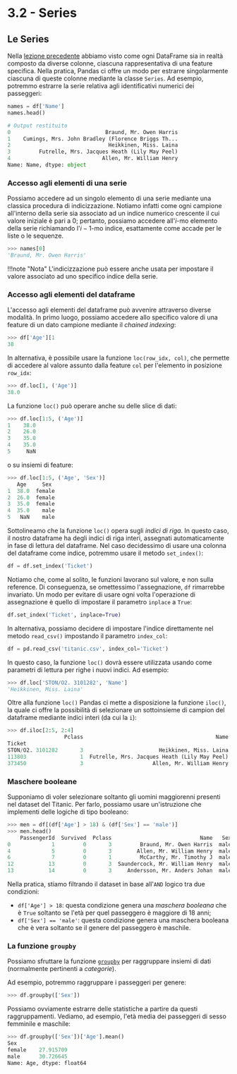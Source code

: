 # 3.2 - Series

## Le Series

Nella [lezione precedente](./01_intro.md) abbiamo visto come ogni DataFrame sia in realtà composto da diverse colonne, ciascuna rappresentativa di una feature specifica. Nella pratica, Pandas ci offre un modo per estrarre singolarmente ciascuna di queste colonne mediante la classe `Series`. Ad esempio, potremmo estrarre la serie relativa agli identificativi numerici dei passeggeri:

```py
names = df['Name']
names.head()

# Output restituito
0                              Braund, Mr. Owen Harris
1    Cumings, Mrs. John Bradley (Florence Briggs Th...
2                               Heikkinen, Miss. Laina
3         Futrelle, Mrs. Jacques Heath (Lily May Peel)
4                             Allen, Mr. William Henry
Name: Name, dtype: object
```

### Accesso agli elementi di una serie

Possiamo accedere ad un singolo elemento di una serie mediante una classica procedura di indicizzazione. Notiamo infatti come ogni campione all'interno della serie sia associato ad un indice numerico crescente il cui valore iniziale è pari a 0; pertanto, possiamo accedere all'$i$-mo elemento della serie richiamando l'$i-1$-mo indice, esattamente come accade per le liste o le sequenze.

```py
>>> names[0]
'Braund, Mr. Owen Harris'
```

!!!note "Nota"
   L'indicizzazione può essere anche usata per impostare il valore associato ad uno specifico indice della serie.

### Accesso agli elementi del dataframe

L'accesso agli elementi del dataframe può avvenire attraverso diverse modalità. In primo luogo, possiamo accedere allo specifico valore di una feature di un dato campione mediante il *chained indexing*:

```py
>>> df['Age'][1
38
```

In alternativa, è possibile usare la funzione `loc(row_idx, col)`, che permette di accedere al valore assunto dalla feature `col` per l'elemento in posizione `row_idx`:

```py
>>> df.loc[1, ('Age')]
38.0
```

La funzione `loc()` può operare anche su delle slice di dati:

```py
>>> df.loc[1:5, ('Age')]
1    38.0
2    26.0
3    35.0
4    35.0
5     NaN
```

o su insiemi di feature:

```py
>>> df.loc[1:5, ('Age', 'Sex')]
   Age     Sex
1  38.0  female
2  26.0  female
3  35.0  female
4  35.0    male
5   NaN    male
```

Sottolineamo che la funzione `loc()` opera sugli *indici di riga*. In questo caso, il nostro dataframe ha degli indici di riga interi, assegnati automaticamente in fase di lettura del dataframe. Nel caso decidessimo di usare una colonna del dataframe come indice, potremmo usare il metodo `set_index()`:

```py
df = df.set_index('Ticket')
```

Notiamo che, come al solito, le funzioni lavorano sul valore, e non sulla reference. Di conseguenza, se omettessimo l'assegnazione, `df` rimarrebbe invariato. Un modo per evitare di usare ogni volta l'operazione di assegnazione è quello di impostare il parametro `inplace` a `True`:

```py
df.set_index('Ticket', inplace=True)
```

In alternativa, possiamo decidere di impostare l'indice direttamente nel metodo `read_csv()` impostando il parametro `index_col`:

```py
df = pd.read_csv('titanic.csv', index_col='Ticket')
```

In questo caso, la funzione `loc()` dovrà essere utilizzata usando come parametri di lettura per righe i nuovi indici. Ad esempio:

```py
>>> df.loc['STON/O2. 3101282', 'Name']
'Heikkinen, Miss. Laina'
```

Oltre alla funzione `loc()` Pandas ci mette a disposizione la funzione `iloc()`, la quale ci offre la possibilità di selezionare un sottoinsieme di campion del dataframe mediante indici interi (da cui la `i`):

```py
>>> df.iloc[2:5, 2:4]
                  Pclass                                          Name
Ticket                                                                
STON/O2. 3101282       3                        Heikkinen, Miss. Laina
113803                 1  Futrelle, Mrs. Jacques Heath (Lily May Peel)
373450                 3                      Allen, Mr. William Henry
```

### Maschere booleane

Supponiamo di voler selezionare soltanto gli uomini maggiorenni presenti nel dataset del Titanic. Per farlo, possiamo usare un'istruzione che implementi delle logiche di tipo booleano:

```py
>>> men = df[(df['Age'] > 18) & (df['Sex'] == 'male')]
>>> men.head()
    PassengerId  Survived  Pclass                            Name   Sex   Age
0             1         0       3         Braund, Mr. Owen Harris  male  22.0   
4             5         0       3        Allen, Mr. William Henry  male  35.0   
6             7         0       1         McCarthy, Mr. Timothy J  male  54.0   
12           13         0       3  Saundercock, Mr. William Henry  male  20.0   
13           14         0       3     Andersson, Mr. Anders Johan  male  39.0   
```

Nella pratica, stiamo filtrando il dataset in base all'`AND` logico tra due condizioni:

* `df['Age'] > 18`: questa condizione genera una *maschera booleana* che è `True` soltanto se l'età per quel passeggero è maggiore di 18 anni;
* `df['Sex'] == 'male'`: questa condizione genera una maschera booleana che è vera soltanto se il genere del passeggero è maschile.

### La funzione `groupby`

Possiamo sfruttare la funzione [`groupby`](https://pandas.pydata.org/pandas-docs/stable/reference/api/pandas.DataFrame.groupby.html) per raggruppare insiemi di dati (normalmente pertinenti a *categorie*).

Ad esempio, potremmo raggruppare i passeggeri per genere:

```py
>>> df.groupby(['Sex'])
```

Possiamo ovviamente estrarre delle statistiche a partire da questi raggruppamenti. Vediamo, ad esempio, l'età media dei passeggeri di sesso femminile e maschile:

```py
>>> df.groupby(['Sex'])['Age'].mean()
Sex
female    27.915709
male      30.726645
Name: Age, dtype: float64
```
